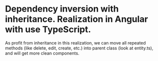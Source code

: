 # Dependency inversion with inheritance. Realization in Angular with use TypeScript.

As profit from inheritance in this realization, we can move all repeated 
methods (like delete, edit, create, etc.) into parent class (look at entity.ts), 
and will get more clean components.
